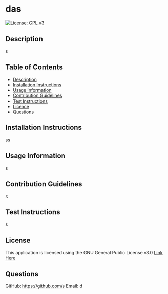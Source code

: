 # das
[![License: GPL v3](https://img.shields.io/badge/License-GPLv3-red.svg)](https://www.gnu.org/licenses/gpl-3.0)
## Description
s

## Table of Contents
- [Description](#Description)
- [Installation Instructions](#Installation-Instructions)
- [Usage Information](#Usage-Information)
- [Contribution Guidelines](#Contribution-Guidelines)
- [Test Instructions](#Test-Instructions)
- [Licence](#Licence)
- [Questions](#Questions)

## Installation Instructions
ss

## Usage Information
s

## Contribution Guidelines
s

## Test Instructions
s

## License
This application is licensed using the GNU General Public License v3.0 [Link Here](GNU-license.txt)

## Questions
GitHub: https://github.com/s
 Email: d
